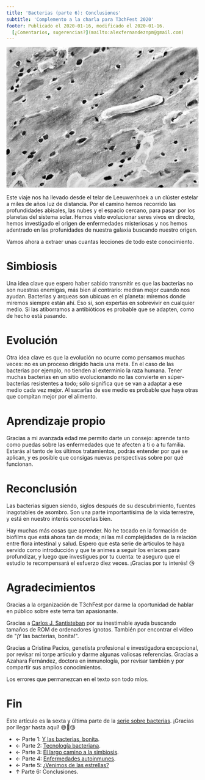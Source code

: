 ```yaml
---
title: 'Bacterias (parte 6): Conclusiones'
subtitle: 'Complemento a la charla para T3chFest 2020'
footer: Publicado el 2020-01-16, modificado el 2020-01-16.
  [¿Comentarios, sugerencias?](mailto:alexfernandeznpm@gmail.com)
---
```


![Un ejemplar de _Vibrio cholerae_, la bacteria que causa el cólera, al microscopio electrónico. Dibujo del autor, basado en [esta imagen](https://pixnio.com/science/microscopy-images/vibrio-related-diseases/vibrio-cholerae-bacteria-under-electron-micrograph).](/2020/pics/bacterias-vibrio-cholerae-dibujo.jpg "La bacteria, alargada y de una micra de ancho, aparece en un fondo gris con agujeritos, reminiscente de un vaso sanguíneo.")

Este viaje nos ha llevado desde el telar de Leeuwenhoek
a un clúster estelar a miles de años luz de distancia.
Por el camino hemos recorrido las profundidades abisales,
las nubes y el espacio cercano,
para pasar por los planetas del sistema solar.
Hemos visto evolucionar seres vivos en directo,
hemos investigado el origen de enfermedades misteriosas
y nos hemos adentrado en las profunidades de nuestra galaxia
buscando nuestro origen.

Vamos ahora a extraer unas cuantas lecciones de todo este conocimiento.

# Simbiosis

Una idea clave que espero haber sabido transmitir es que las bacterias
no son nuestras enemigas, más bien al contrario:
medran mejor cuando nos ayudan.
Bacterias y arqueas son ubicuas en el planeta:
miremos donde miremos siempre están ahí.
Eso sí, son expertas en sobrevivir en cualquier medio.
Si las atiborramos a antibióticos es probable que se adapten,
como de hecho está pasando.

# Evolución

Otra idea clave es que la evolución no ocurre como pensamos muchas veces:
no es un proceso dirigido hacia una meta.
En el caso de las bacterias por ejemplo,
no tienden al exterminio la raza humana.
Tener muchas bacterias en un sitio evolucionando
no las convierte en súper-bacterias resistentes a todo;
sólo significa que se van a adaptar a ese medio cada vez mejor.
Al sacarlas de ese medio es probable que haya otras que compitan mejor por el alimento.

# Aprendizaje propio

Gracias a mi avanzada edad me permito darte un consejo:
aprende tanto como puedas sobre las enfermedades que te afecten a ti o a tu familia.
Estarás al tanto de los últimos tratamientos,
podrás entender por qué se aplican,
y es posible que consigas nuevas perspectivas sobre por qué funcionan.

# Reconclusión

Las bacterias siguen siendo,
siglos después de su descubrimiento,
fuentes inagotables de asombro.
Son una parte importantísima de la vida terrestre,
y está en nuestro interés conocerlas bien.

Hay muchas más cosas que aprender.
No he tocado en la formación de biofilms que está ahora tan de moda;
ni las mil complejidades de la relación entre flora intestinal y salud.
Espero que esta serie de artículos te haya servido como introducción
y que te animes a seguir los enlaces para profundizar,
y luego que investigues por tu cuenta:
te aseguro que el estudio te recompensará el esfuerzo diez veces.
¡Gracias por tu interés! 😘

# Agradecimientos

Gracias a la organización de T3chFest por darme la oportunidad de hablar en público
sobre este tema tan apasionante.

Gracias a
[Carlos J. Santisteban](https://twitter.com/zuiko21)
por su inestimable ayuda buscando tamaños de ROM de ordenadores ignotos.
También por encontrar el vídeo de "¡Y las bacterias, bonita!".

Gracias a Cristina Pacios, genetista profesional e investigadora excepcional,
por revisar mi torpe artículo y darme algunas valiosas referencias.
Gracias a Azahara Fernández, doctora en inmunología,
por revisar también y por compartir sus amplios conocimientos.

Los errores que permanezcan en el texto son todo míos.

# Fin

Este artículo es la sexta y última parte de la
[serie sobre bacterias](bacterias-maquinas).
¡Gracias por llegar hasta aquí! 😅🦠😘

* ← Parte 1: [Y las bacterias, bonita](bacterias-bonita).
* ← Parte 2: [Tecnología bacteriana](bacterias-tecnologia).
* ← Parte 3: [El largo camino a la simbiosis](bacterias-simbiosis).
* ← Parte 4: [Enfermedades autoinmunes](bacterias-autoinmunes).
* ← Parte 5: [¿Venimos de las estrellas?](bacterias-estrellas)
* ↑ Parte 6: Conclusiones.

